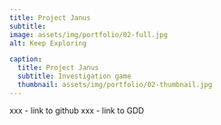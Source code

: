 ```yaml
---
title: Project Janus
subtitle:
image: assets/img/portfolio/02-full.jpg
alt: Keep Exploring

caption:
  title: Project Janus
  subtitle: Investigation game
  thumbnail: assets/img/portfolio/02-thumbnail.jpg
---
```


xxx - link to github
xxx - link to GDD